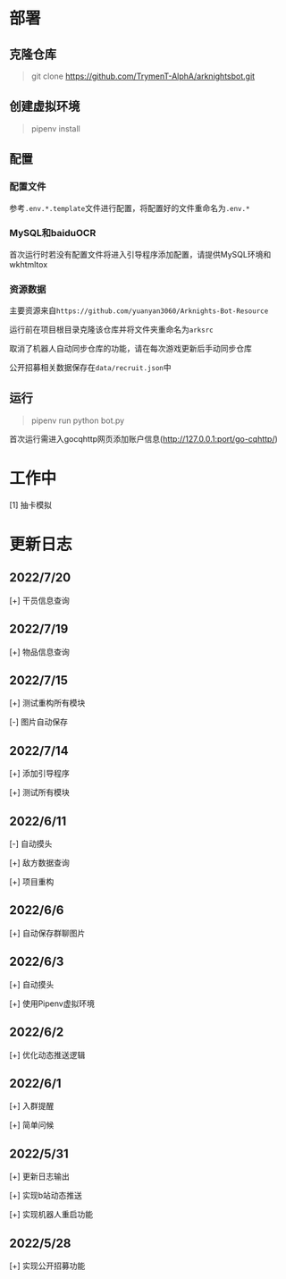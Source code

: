 # 部署

## 克隆仓库

> git clone https://github.com/TrymenT-AlphA/arknightsbot.git

## 创建虚拟环境

> pipenv install

## 配置

### 配置文件

参考`.env.*.template`文件进行配置，将配置好的文件重命名为`.env.*`

### MySQL和baiduOCR

首次运行时若没有配置文件将进入引导程序添加配置，请提供MySQL环境和wkhtmltox

### 资源数据

主要资源来自`https://github.com/yuanyan3060/Arknights-Bot-Resource`

运行前在项目根目录克隆该仓库并将文件夹重命名为`arksrc`

取消了机器人自动同步仓库的功能，请在每次游戏更新后手动同步仓库

公开招募相关数据保存在`data/recruit.json`中

## 运行

> pipenv run python bot.py

首次运行需进入gocqhttp网页添加账户信息(http://127.0.0.1:port/go-cqhttp/)

# 工作中

[1] 抽卡模拟 

# 更新日志

## 2022/7/20

[+] 干员信息查询

## 2022/7/19

[+] 物品信息查询

## 2022/7/15

[+] 测试重构所有模块

[-] 图片自动保存

## 2022/7/14

[+] 添加引导程序

[+] 测试所有模块

## 2022/6/11

[-] 自动摸头

[+] 敌方数据查询

[+] 项目重构

## 2022/6/6

[+] 自动保存群聊图片

## 2022/6/3

[+] 自动摸头

[+] 使用Pipenv虚拟环境

## 2022/6/2

[+] 优化动态推送逻辑
## 2022/6/1

[+] 入群提醒

[+] 简单问候

## 2022/5/31

[+] 更新日志输出

[+] 实现b站动态推送

[+] 实现机器人重启功能

## 2022/5/28

[+] 实现公开招募功能
